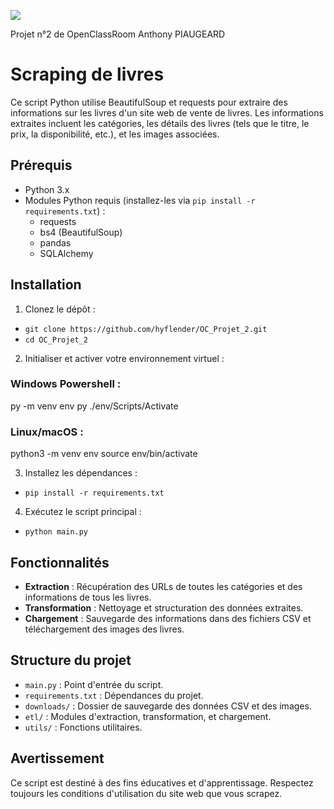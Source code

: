 ![](https://scrape-it.cloud/assets/cache_image/assets/blog_img/web-scraping-with-python_1280x533_301.webp)

Projet n°2 de OpenClassRoom Anthony PIAUGEARD

# Scraping de livres

Ce script Python utilise BeautifulSoup et requests pour extraire des informations sur les livres d'un site web de vente de livres. Les informations extraites incluent les catégories, les détails des livres (tels que le titre, le prix, la disponibilité, etc.), et les images associées.

## Prérequis

- Python 3.x
- Modules Python requis (installez-les via `pip install -r requirements.txt`) :
    - requests
    - bs4 (BeautifulSoup)
    - pandas
    - SQLAlchemy


## Installation

1. Clonez le dépôt :

- `git clone https://github.com/hyflender/OC_Projet_2.git`
- `cd OC_Projet_2`

2. Initialiser et activer votre environnement virtuel :

### Windows Powershell :

py -m venv env
py ./env/Scripts/Activate

### Linux/macOS :

python3 -m venv env
source env/bin/activate

3. Installez les dépendances :

- `pip install -r requirements.txt`

4. Exécutez le script principal :

- `python main.py`

## Fonctionnalités

- **Extraction** : Récupération des URLs de toutes les catégories et des informations de tous les livres.
- **Transformation** : Nettoyage et structuration des données extraites.
- **Chargement** : Sauvegarde des informations dans des fichiers CSV et téléchargement des images des livres.

## Structure du projet

- `main.py` : Point d'entrée du script.
- `requirements.txt` : Dépendances du projet.
- `downloads/` : Dossier de sauvegarde des données CSV et des images.
- `etl/` : Modules d'extraction, transformation, et chargement.
- `utils/` : Fonctions utilitaires.

## Avertissement

Ce script est destiné à des fins éducatives et d'apprentissage. Respectez toujours les conditions d'utilisation du site web que vous scrapez.